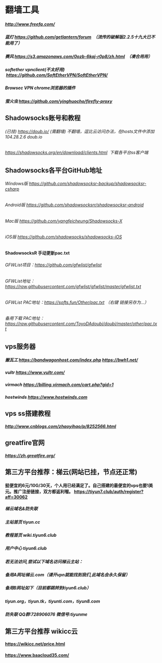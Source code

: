 # 翻墙工具
##### http://www.freefq.com/
##### 蓝灯 https://github.com/getlantern/forum  （流传的破解版2.2.5十九大已不能用了）
##### 赛风 https://s3.amazonaws.com/0ozb-6kaj-r0p8/zh.html  （凑合用用）
##### softether vpnclient(不太好用)  https://github.com/SoftEtherVPN/SoftEtherVPN/
##### Browsec VPN chrome浏览器的插件
##### 萤火虫 https://github.com/yinghuocho/firefly-proxy
## Shadowsocks账号和教程
######  (已挂) https://doub.io/  (需翻墙)   不翻墙，逗比云访问办法，在hosts文件中添加  104.28.2.6 doub.io
###### https://shadowsocks.org/en/download/clients.html  下载各平台ss客户端
## Shadowsocks各平台GitHub地址
###### Windows版  https://github.com/shadowsocksr-backup/shadowsocksr-csharp
###### Android版  https://github.com/shadowsocksrr/shadowsocksr-android
###### Mac版  https://github.com/yangfeicheung/Shadowsocks-X
###### iOS版  https://github.com/shadowsocks/shadowsocks-iOS
#### ShadowsocksR 手动更新pac.txt
###### GFWList项目：https://github.com/gfwlist/gfwlist
###### GFWList地址：https://raw.githubusercontent.com/gfwlist/gfwlist/master/gfwlist.txt
###### GFWList PAC地址：https://softs.fun/Other/pac.txt  （右键 链接另存为…）
###### 备用下载 PAC地址：https://raw.githubusercontent.com/ToyoDAdoubi/doubi/master/other/pac.txt
## vps服务器
##### 搬瓦工     https://bandwagonhost.com/index.php   https://bwh1.net/
##### vultr      https://www.vultr.com/
##### virmach    https://billing.virmach.com/cart.php?gid=1
##### hostwinds   https://www.hostwinds.com
## vps ss搭建教程
##### http://www.cnblogs.com/zhaoyihao/p/8252566.html
## greatfire官网
##### https://zh.greatfire.org/
##  第三方平台推荐：梯云(网站已挂，节点还正常)
#### 挺便宜的6元/10G/30天，个人用已经满足了。自己搭建的最便宜的vps也要1美元。推广注册链接，双方都返利喔。 https://tiyun7.club/auth/register?aff=30062
##### 梯云域名&防失联
##### 主站首页 tiyun.cc
##### 教程首页 wiki.tiyun6.club
##### 用户中心 tiyun6.club
##### 若无法访问,尝试以下域名访问梯云主站：
##### 备用A网址梯云.com（请开vpn就能找到我们,此域名会永久保留）
##### 备用B网址如下（目前都跳转到tiyun6.club）  
##### tiyun.org，tiyun.tk，tiyunti.com，tiyun8.com
##### 防失联 QQ群:728906076 微信号:tiyunme 
##  第三方平台推荐 wikicc云
####  https://wikicc.net/price.html
####  https://www.baacloud35.com/
